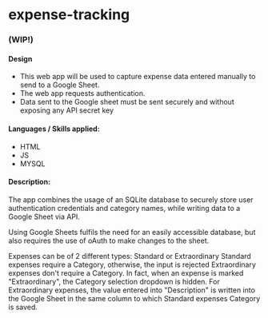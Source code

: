 # expense-tracking
### (WIP!)

#### Design
* This web app will be used to capture expense data entered manually to send to a Google Sheet.
* The web app requests authentication.
* Data sent to the Google sheet must be sent securely and without exposing any API secret key

#### Languages / Skills applied:
* HTML
* JS
* MYSQL



#### Description:
The app combines the usage of an SQLite database to securely store user authentication credentials and category names,
while writing data to a Google Sheet via API.

Using Google Sheets fulfils the need for an easily accessible database, but also requires the use of oAuth to make changes to the sheet.

Expenses can be of 2 different types: Standard or Extraordinary
Standard expenses require a Category, otherwise, the input is rejected
Extraordinary expenses don't require a Category. In fact, when an expense is marked "Extraordinary", the Category selection
dropdown is hidden. For Extraordinary expenses, the value entered into "Description" is written into the Google Sheet in the
same column to which Standard expenses Category is saved.

